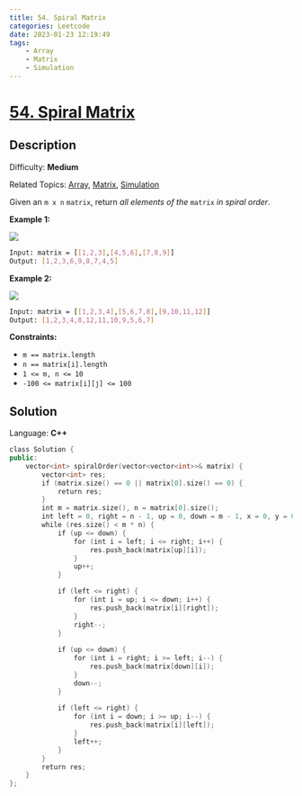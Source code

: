 ```yaml
---
title: 54. Spiral Matrix
categories: Leetcode
date: 2023-01-23 12:19:49
tags:
    - Array
    - Matrix
    - Simulation
---
```


# [54\. Spiral Matrix](https://leetcode.com/problems/spiral-matrix/)

## Description

Difficulty: **Medium**

Related Topics: [Array](https://leetcode.com/tag/array/), [Matrix](https://leetcode.com/tag/matrix/), [Simulation](https://leetcode.com/tag/simulation/)

Given an `m x n` `matrix`, return _all elements of the_ `matrix` _in spiral order_.

**Example 1:**

![](https://assets.leetcode.com/uploads/2020/11/13/spiral1.jpg)

```bash
Input: matrix = [[1,2,3],[4,5,6],[7,8,9]]
Output: [1,2,3,6,9,8,7,4,5]
```

**Example 2:**

![](https://assets.leetcode.com/uploads/2020/11/13/spiral.jpg)

```bash
Input: matrix = [[1,2,3,4],[5,6,7,8],[9,10,11,12]]
Output: [1,2,3,4,8,12,11,10,9,5,6,7]
```

**Constraints:**

* `m == matrix.length`
* `n == matrix[i].length`
* `1 <= m, n <= 10`
* `-100 <= matrix[i][j] <= 100`

## Solution

Language: **C++**

```C++
class Solution {
public:
    vector<int> spiralOrder(vector<vector<int>>& matrix) {
        vector<int> res;
        if (matrix.size() == 0 || matrix[0].size() == 0) {
            return res;
        }
        int m = matrix.size(), n = matrix[0].size();
        int left = 0, right = n - 1, up = 0, down = m - 1, x = 0, y = 0;
        while (res.size() < m * n) {
            if (up <= down) {
                for (int i = left; i <= right; i++) {
                    res.push_back(matrix[up][i]);
                }
                up++;
            }

            if (left <= right) {
                for (int i = up; i <= down; i++) {
                    res.push_back(matrix[i][right]);
                }
                right--;
            }
            
            if (up <= down) {
                for (int i = right; i >= left; i--) {
                    res.push_back(matrix[down][i]);
                }
                down--;
            }
            
            if (left <= right) {
                for (int i = down; i >= up; i--) {
                    res.push_back(matrix[i][left]);
                }
                left++;
            }
        }
        return res;
    }
};
```

